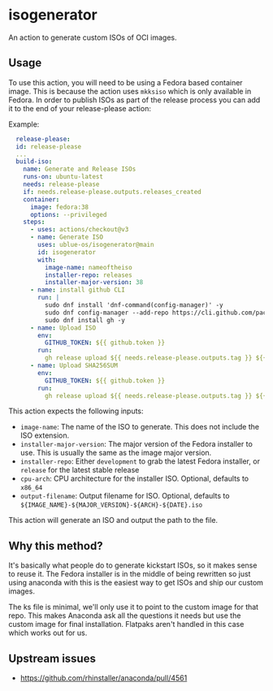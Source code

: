 # isogenerator
An action to generate custom ISOs of OCI images. 

## Usage

To use this action, you will need to be using a Fedora based container image.  This is because the action uses `mkksiso` 
which is only available in Fedora. In order to publish ISOs as part of the release process you can add it to the end of your release-please action: 

Example:

```yaml
  release-please:
  id: release-please
  ... 
  build-iso:
    name: Generate and Release ISOs
    runs-on: ubuntu-latest
    needs: release-please
    if: needs.release-please.outputs.releases_created
    container: 
      image: fedora:38
      options: --privileged
    steps:
      - uses: actions/checkout@v3
      - name: Generate ISO  
        uses: ublue-os/isogenerator@main
        id: isogenerator
        with:
          image-name: nameoftheiso
          installer-repo: releases
          installer-major-version: 38
      - name: install github CLI
        run: |
          sudo dnf install 'dnf-command(config-manager)' -y
          sudo dnf config-manager --add-repo https://cli.github.com/packages/rpm/gh-cli.repo
          sudo dnf install gh -y
      - name: Upload ISO
        env:
          GITHUB_TOKEN: ${{ github.token }}
        run:
          gh release upload ${{ needs.release-please.outputs.tag }} ${{ steps.isogenerator.outputs.iso-path }} -R ublue-os/main --clobber
      - name: Upload SHA256SUM
        env:
          GITHUB_TOKEN: ${{ github.token }}
        run:
          gh release upload ${{ needs.release-please.outputs.tag }} ${{ steps.isogenerator.outputs.sha256sum-path }} -R ublue-os/main --clobber

```

This action expects the following inputs:
- `image-name`: The name of the ISO to generate.  This does not include the ISO extension.
- `installer-major-version`: The major version of the Fedora installer to use.  This is usually the same as the image major version.
- `installer-repo`: Either `development` to grab the latest Fedora installer, or `release` for the latest stable release
- `cpu-arch`: CPU architecture for the installer ISO. Optional, defaults to `x86_64`
- `output-filename`: Output filename for ISO. Optional, defaults to `${IMAGE_NAME}-${MAJOR_VERSION}-${ARCH}-${DATE}.iso`

This action will generate an ISO and output the path to the file.

## Why this method?

It's basically what people do to generate kickstart ISOs, so it makes sense to reuse it. 
The Fedora installer is in the middle of being rewritten so just using anaconda with this is the easiest way to get ISOs and ship our custom images. 

The ks file is minimal, we'll only use it to point to the custom image for that repo.
This makes Anaconda ask all the questions it needs but use the custom image for final installation. 
Flatpaks aren't handled in this case which works out for us. 

## Upstream issues

- https://github.com/rhinstaller/anaconda/pull/4561
